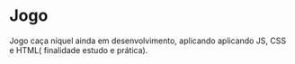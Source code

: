 # Jogo
Jogo caça níquel ainda em desenvolvimento, aplicando aplicando JS, CSS e HTML( finalidade estudo e prática).

